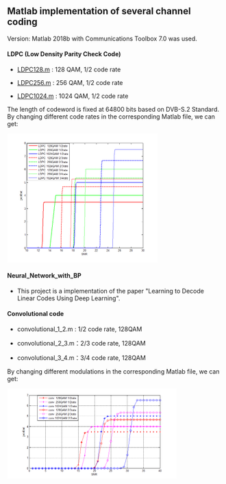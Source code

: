 ## Matlab implementation of several channel coding 

Version: Matlab 2018b with Communications Toolbox 7.0 was used.

#### LDPC (Low Density Parity Check Code)

* [LDPC128.m](https://github.com/liying8040/channel_coding/blob/master/low_density_parity_check_code/LDPC128.m) : 128 QAM, 1/2 code rate
* [LDPC256.m](https://github.com/liying8040/channel_coding/blob/master/low_density_parity_check_code/LDPC256.m) : 256 QAM, 1/2 code rate

* [LDPC1024.m](https://github.com/liying8040/channel_coding/blob/master/low_density_parity_check_code/LDPC1024.m) : 1024 QAM, 1/2 code rate

The length of codeword is fixed at 64800 bits based on DVB-S.2 Standard. By changing different code rates in the corresponding Matlab file, we can get:

<img src=".\img\ldpc.png" style="zoom:50%;" />



#### Neural_Network_with_BP

* This project is a implementation of the paper "Learning to Decode Linear Codes Using Deep Learning".

#### Convolutional code

* convolutional_1_2.m : 1/2 code rate, 128QAM

* convolutional_2_3.m：2/3 code rate, 128QAM

* convolutional_3_4.m：3/4 code rate, 128QAM

By changing different modulations in the corresponding Matlab file, we can get:

<img src=".\img\conv.png" style="zoom:50%;" />
